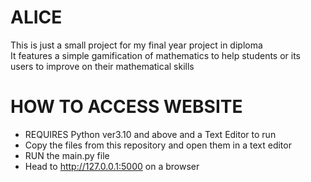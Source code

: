 # ALICE
This is just a small project for my final year project in diploma<br />
It features a simple gamification of mathematics to help students or its users to improve on their mathematical skills

# HOW TO ACCESS WEBSITE
* REQUIRES Python ver3.10 and above and a Text Editor to run<br />
* Copy the files from this repository and open them in a text editor<br />
* RUN the main.py file<br />
* Head to http://127.0.0.1:5000 on a browser

